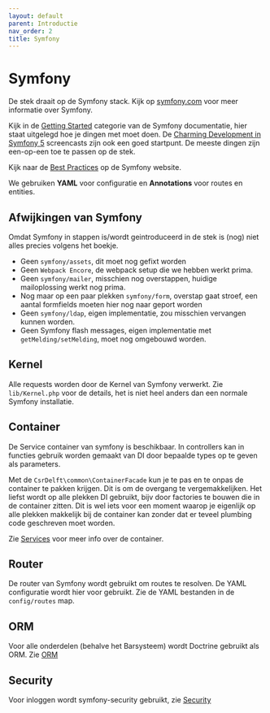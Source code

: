 ```yaml
---
layout: default
parent: Introductie
nav_order: 2
title: Symfony
---
```


# Symfony

De stek draait op de Symfony stack. Kijk op [symfony.com](https://symfony.com) voor meer informatie over Symfony.

Kijk in de [Getting Started](https://symfony.com/doc/current/index.html) categorie van de Symfony documentatie, hier staat uitgelegd hoe je dingen met moet doen.  De [Charming Development in Symfony 5](https://symfonycasts.com/screencast/symfony) screencasts zijn ook een goed startpunt. De meeste dingen zijn een-op-een toe te passen op de stek.

Kijk naar de [Best Practices](https://symfony.com/doc/current/best_practices.html) op de Symfony website.

We gebruiken **YAML** voor configuratie en **Annotations** voor routes en entities.

## Afwijkingen van Symfony

Omdat Symfony in stappen is/wordt geintroduceerd in de stek is (nog) niet alles precies volgens het boekje.

- Geen `symfony/assets`, dit moet nog gefixt worden
- Geen `Webpack Encore`, de webpack setup die we hebben werkt prima.
- Geen `symfony/mailer`, misschien nog overstappen, huidige mailoplossing werkt nog prima.
- Nog maar op een paar plekken `symfony/form`, overstap gaat stroef, een aantal formfields moeten hier nog naar geport worden
- Geen `symfony/ldap`, eigen implementatie, zou misschien vervangen kunnen worden.
- Geen Symfony flash messages, eigen implementatie met `getMelding/setMelding`, moet nog omgebouwd worden.

## Kernel

Alle requests worden door de Kernel van Symfony verwerkt. Zie `lib/Kernel.php` voor de details, het is niet heel anders dan een normale Symfony installatie.

## Container

De Service container van symfony is beschikbaar. In controllers kan in functies gebruik worden gemaakt van DI door bepaalde types op te geven als parameters.

Met de `CsrDelft\common\ContainerFacade` kun je te pas en te onpas de container te pakken krijgen. Dit is om de overgang te vergemakkelijken. Het liefst wordt op alle plekken DI gebruikt, bijv door factories te bouwen die in de container zitten. Dit is wel iets voor een moment waarop je eigenlijk op alle plekken makkelijk bij de container kan zonder dat er teveel plumbing code geschreven moet worden.

Zie [Services](../backend/services.md) voor meer info over de container.

## Router

De router van Symfony wordt gebruikt om routes te resolven. De YAML configuratie wordt hier voor gebruikt. Zie de YAML bestanden in de `config/routes` map.

## ORM

Voor alle onderdelen (behalve het Barsysteem) wordt Doctrine gebruikt als ORM. Zie [ORM](../backend/orm.md)


## Security

Voor inloggen wordt symfony-security gebruikt, zie [Security](../backend/security.md)
